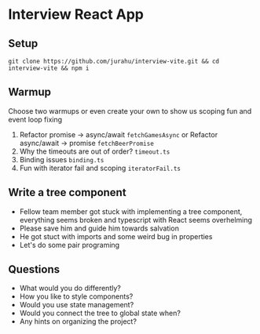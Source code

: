 # Interview React App

## Setup
 
`git clone https://github.com/jurahu/interview-vite.git && cd interview-vite && npm i`

## Warmup

Choose two warmups or even create your own to show us scoping fun and event loop fixing

 1. Refactor promise -> async/await `fetchGamesAsync` or Refactor async/await -> promise `fetchBeerPromise`
 3. Why the timeouts are out of order? `timeout.ts`
 4. Binding issues `binding.ts`
 5. Fun with iterator fail and scoping `iteratorFail.ts`

## Write a tree component

 - Fellow team member got stuck with implementing a tree component,
   everything seems broken and typescript with React seems overhelming
 - Please save him and guide him towards salvation
 - He got stuct with imports and some weird bug in properties
 - Let's do some pair programing

## Questions

 - What would you do differently?
 - How you like to style components?
 - Would you use state management?
 - Would you connect the tree to global state when?
 - Any hints on organizing the project?

